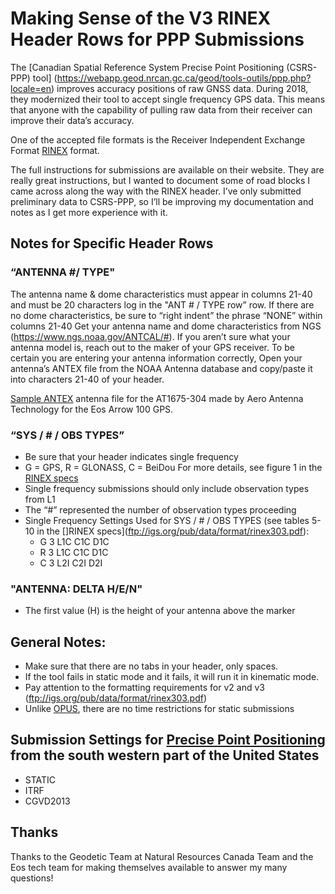 
# Making Sense of the V3 RINEX Header Rows for PPP Submissions


The [Canadian Spatial Reference System Precise Point Positioning (CSRS-PPP) tool] (https://webapp.geod.nrcan.gc.ca/geod/tools-outils/ppp.php?locale=en) improves accuracy positions of raw GNSS data. During 2018, they modernized their tool to accept single frequency GPS data.  This means that anyone with the capability of pulling raw data from their receiver can improve their data’s accuracy.

One of the accepted file formats is the Receiver Independent Exchange Format [RINEX](ftp://igs.org/pub/data/format/rinex303.pdf) format. 

The full instructions for submissions are available on their website. They are really great instructions, but I wanted to document  some of road blocks I came across along the way with the RINEX header. I’ve only submitted preliminary data to CSRS-PPP, so I’ll be improving my documentation and notes as I get more experience with it. 

## Notes for Specific Header Rows

### “ANTENNA #/ TYPE"
The antenna name & dome characteristics must appear in columns 21-40 and must be 20 characters log in the "ANT # / TYPE row” row.  If there are no dome characteristics, be sure to “right indent” the phrase “NONE” within columns 21-40
Get your antenna name and dome characteristics from NGS (https://www.ngs.noaa.gov/ANTCAL/#).  If you aren’t sure what your antenna model is, reach out to the maker of your GPS receiver.
To be certain you are entering your antenna information correctly, Open your antenna’s ANTEX file from the NOAA Antenna database and copy/paste it into characters 21-40 of your header.

[Sample ANTEX](https://www.ngs.noaa.gov/ANTCAL/LoadFile?file=AERAT1675_304_NONE.atx) antenna file for the AT1675-304 made by Aero Antenna Technology for the Eos Arrow 100 GPS.

### “SYS / # / OBS TYPES” 
* Be sure that your header indicates single frequency
* G = GPS, R = GLONASS, C = BeiDou For more details, see figure 1 in the [RINEX specs](ftp://igs.org/pub/data/format/rinex303.pdf)
* Single frequency submissions should only include observation types from L1
* The “#” represented the number of observation types proceeding
* Single Frequency Settings Used for SYS / # / OBS TYPES (see tables 5-10 in the []RINEX specs](ftp://igs.org/pub/data/format/rinex303.pdf):
  * G   3 L1C C1C D1C
  * R    3 L1C C1C D1C
  * C    3 L2I C2I D2I


### "ANTENNA: DELTA H/E/N"
* The first value (H) is the height of your antenna above the marker


## General Notes:

* Make sure that there are no tabs in your header, only spaces.
* If the tool fails in static mode and it fails, it will run it in kinematic mode.
* Pay attention to the formatting requirements for v2 and v3 (ftp://igs.org/pub/data/format/rinex303.pdf)
* Unlike [OPUS](https://www.ngs.noaa.gov/OPUS/), there are no time restrictions for static submissions




## Submission Settings for [Precise Point Positioning](https://webapp.geod.nrcan.gc.ca/geod/tools-outils/ppp.php?locale=en) from the south western part of the United States
* STATIC
* ITRF
* CGVD2013

## Thanks

Thanks to the Geodetic Team at Natural Resources Canada Team and the Eos tech team for making themselves available to answer my many questions!